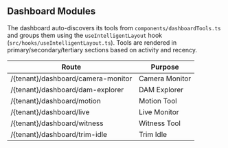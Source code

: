 ## Dashboard Modules

The dashboard auto-discovers its tools from `components/dashboardTools.ts` and
groups them using the `useIntelligentLayout` hook (`src/hooks/useIntelligentLayout.ts`).
Tools are rendered in primary/secondary/tertiary sections based on activity and recency.

| Route                           | Purpose            |
|---------------------------------|--------------------|
| /{tenant}/dashboard/camera-monitor       | Camera Monitor     |
| /{tenant}/dashboard/dam-explorer         | DAM Explorer       |
| /{tenant}/dashboard/motion               | Motion Tool        |
| /{tenant}/dashboard/live                 | Live Monitor       |
| /{tenant}/dashboard/witness              | Witness Tool       |
| /{tenant}/dashboard/trim-idle           | Trim Idle          |

